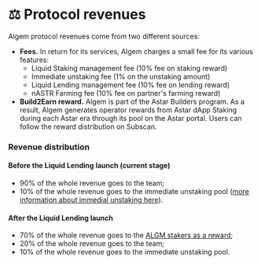 # ⚖ Protocol revenues

Algem protocol revenues come from two different sources:

* **Fees.** In return for its services, Algem charges a small fee for its various features:&#x20;
  * Liquid Staking management fee (10% fee on staking reward)&#x20;
  * Immediate unstaking fee (1% on the unstaking amount)&#x20;
  * Liquid Lending management fee (10% fee on lending reward)&#x20;
  * nASTR Farming fee (10% fee on partner's farming reward)
* **Build2Earn reward.** Algem is part of the Astar Builders program. As a result, Algem generates operator rewards from Astar dApp Staking during each Astar era through its pool on the Astar portal. Users can follow the reward distribution on Subscan.

### Revenue distribution

#### Before the Liquid Lending launch (current stage)

* 90% of the whole revenue goes to the team;
* 10% of the whole revenue goes to the immediate unstaking pool ([more information about immedial unstaking here](https://docs.algem.io/algem-protocol/liquid-staking/unstaking-nastr)).

#### After the Liquid Lending launch

* 70% of the whole revenue goes to the [ALGM stakers as a reward](https://docs.algem.io/algem-protocol/algm-token/algm-utility#algm-staking-and-reinvestment-in-corresponding-pools);
* 20% of the whole revenue goes to the team;
* 10% of the whole revenue goes to the immediate unstaking pool.
